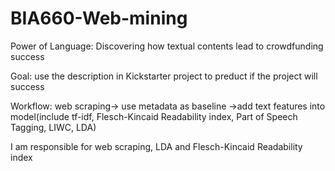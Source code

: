 # BIA660-Web-mining
Power of Language: Discovering how textual contents lead to crowdfunding success

Goal: use the description in Kickstarter project to preduct if the project will success

Workflow: web scraping-> use metadata as baseline
->add text features into model(include tf-idf, Flesch-Kincaid Readability index, Part of Speech Tagging, LIWC, LDA)

I am responsible for web scraping, LDA and Flesch-Kincaid Readability index
